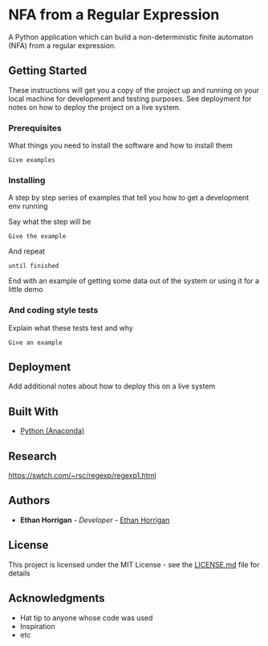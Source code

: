 
# NFA from a Regular Expression

A Python application which can build a non-deterministic finite automaton (NFA) from a regular expression.

## Getting Started

These instructions will get you a copy of the project up and running on your local machine for development and testing purposes. See deployment for notes on how to deploy the project on a live system.

### Prerequisites

What things you need to install the software and how to install them

```
Give examples
```

### Installing

A step by step series of examples that tell you how to get a development env running

Say what the step will be

```
Give the example
```

And repeat

```
until finished
```

End with an example of getting some data out of the system or using it for a little demo


### And coding style tests

Explain what these tests test and why

```
Give an example
```

## Deployment

Add additional notes about how to deploy this on a live system

## Built With

* [Python (Anaconda)](https://www.anaconda.com/distribution/)

## Research

https://swtch.com/~rsc/regexp/regexp1.html

## Authors

* **Ethan Horrigan** - *Developer* - [Ethan Horrigan](https://github.com/ethanhorrigan)

## License

This project is licensed under the MIT License - see the [LICENSE.md](LICENSE.md) file for details

## Acknowledgments

* Hat tip to anyone whose code was used
* Inspiration
* etc
